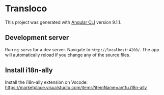 # Transloco

This project was generated with [Angular CLI](https://github.com/angular/angular-cli) version 9.1.1.

## Development server

Run `ng serve` for a dev server. Navigate to `http://localhost:4200/`. The app will automatically reload if you change any of the source files.

## Install i18n-ally

Install the i18n-ally extension on Vscode: https://marketplace.visualstudio.com/items?itemName=antfu.i18n-ally
